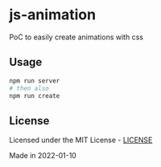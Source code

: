 # js-animation

PoC to easily create animations with css

## Usage

```sh
npm run server
# then also
npm run create
```

## License

Licensed under the MIT License - [LICENSE](LICENSE)

Made in 2022-01-10

